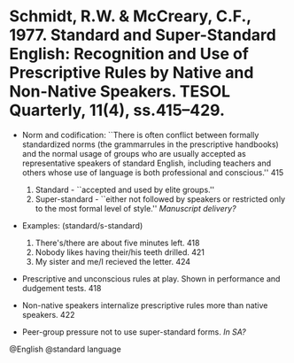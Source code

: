 # Schmidt, R.W. & McCreary, C.F., 1977. Standard and Super-Standard English: Recognition and Use of Prescriptive Rules by Native and Non-Native Speakers. TESOL Quarterly, 11(4), ss.415–429.

- Norm and codification: ``There is often conflict between formally standardized norms (the grammarrules in the prescriptive handbooks) and the normal usage of groups who are usually accepted as representative speakers of standard English, including teachers and others whose use of language is both professional and conscious.'' 415
	1. Standard - ``accepted and used by elite groups.''
	2. Super-standard - ``either not followed by speakers or restricted only to the most formal level of style.'' *Manuscript delivery?*

- Examples: (standard/s-standard)
	1. There's/there are about five minutes left. 418
	2. Nobody likes having their/his teeth drilled. 421
	3. My sister and me/I recieved the letter. 424

- Prescriptive and unconscious rules at play. Shown in performance and dudgement tests. 418

- Non-native speakers internalize prescriptive rules more than native speakers. 422

- Peer-group pressure not to use super-standard forms. *In SA?*

@English
@standard language

